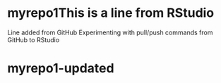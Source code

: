 # myrepo1This is a line from RStudio
Line added from GitHub
Experimenting with pull/push commands from GitHub to RStudio
# myrepo1-updated
